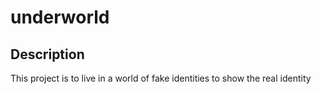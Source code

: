 # underworld
## Description
This project is to live in a world of fake identities to show the real identity